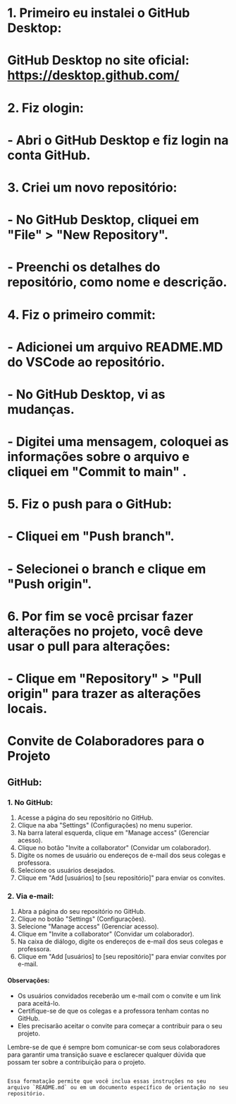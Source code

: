 # 1. Primeiro eu instalei o GitHub Desktop:
#    GitHub Desktop no site oficial: https://desktop.github.com/
#
# 2. Fiz ologin:
#    - Abri o GitHub Desktop e fiz login na conta GitHub.
#
# 3. Criei um novo repositório:
#    - No GitHub Desktop, cliquei em "File" > "New Repository".
#    - Preenchi os detalhes do repositório, como nome e descrição.
#
# 4. Fiz o primeiro commit:
#    - Adicionei um arquivo README.MD do VSCode ao repositório.
#    - No GitHub Desktop, vi as mudanças.
#    - Digitei uma mensagem, coloquei as informações sobre o arquivo e cliquei em "Commit to main" .
#
# 5. Fiz o push para o GitHub:
#    - Cliquei em "Push branch".
#    - Selecionei o branch e clique em "Push origin".
#
# 6. Por fim se você prcisar fazer alterações no projeto, você deve usar o pull para alterações:
#    - Clique em "Repository" > "Pull origin" para trazer as alterações locais.
#
# Convite de Colaboradores para o Projeto

## GitHub:

### 1. No GitHub:

1. Acesse a página do seu repositório no GitHub.
2. Clique na aba "Settings" (Configurações) no menu superior.
3. Na barra lateral esquerda, clique em "Manage access" (Gerenciar acesso).
4. Clique no botão "Invite a collaborator" (Convidar um colaborador).
5. Digite os nomes de usuário ou endereços de e-mail dos seus colegas e professora.
6. Selecione os usuários desejados.
7. Clique em "Add [usuários] to [seu repositório]" para enviar os convites.

### 2. Via e-mail:

1. Abra a página do seu repositório no GitHub.
2. Clique no botão "Settings" (Configurações).
3. Selecione "Manage access" (Gerenciar acesso).
4. Clique em "Invite a collaborator" (Convidar um colaborador).
5. Na caixa de diálogo, digite os endereços de e-mail dos seus colegas e professora.
6. Clique em "Add [usuários] to [seu repositório]" para enviar convites por e-mail.

#### Observações:

- Os usuários convidados receberão um e-mail com o convite e um link para aceitá-lo.
- Certifique-se de que os colegas e a professora tenham contas no GitHub.
- Eles precisarão aceitar o convite para começar a contribuir para o seu projeto.

Lembre-se de que é sempre bom comunicar-se com seus colaboradores para garantir uma transição suave e esclarecer qualquer dúvida que possam ter sobre a contribuição para o projeto.
```

Essa formatação permite que você inclua essas instruções no seu arquivo `README.md` ou em um documento específico de orientação no seu repositório.